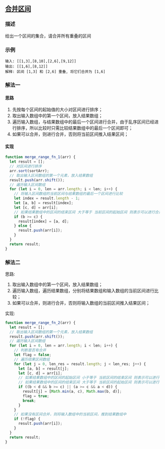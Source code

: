 ## [合并区间](https://github.com/StarShi/Big-Monster/blob/master/source/leet-code/src/sort/merge_range.js)

### 描述

给出一个区间的集合，请合并所有重叠的区间

### 示例

```
输入: [[1,3],[8,10],[2,6],[9,12]]
输出: [[1,6],[8,12]]
解释: 区间 [1,3] 和 [2,6] 重叠, 将它们合并为 [1,6]
```

### 解法一

#### 思路

1.  先按每个区间的起始值的大小对区间进行排序；
2.  取出输入数组中的第一个区间，放入结果数组；
3.  遍历输入数组，与结果数组中的最后一个区间进行合并，由于乱序区间已经进行排序，所以比较时只需比较结果数组中的最后一个区间即可；
4.  如果可以合并，则进行合并，否则将当前区间推入结果区间；

#### 实现

```javascript
function merge_range_fn_1(arr) {
  let result = [];
  // 对区间进行排序
  arr.sort(sortArr);
  // 取出输入区间数组的第一个元素，放入结果数组
  result.push(arr.shift());
  // 遍历输入区间数组
  for (let i = 0, len = arr.length; i < len; i++) {
    // 将输入区间数组的当前区间与结果数组的最后一个区间进行比较
    let index = result.length - 1;
    let [a, b] = result[index];
    let [c, d] = arr[i];
    // 如果结果数组中的区间的结束区间 大于等于 当前区间的起始区间 则表示可以进行合并
    if (b >= c) {
      result[index] = [a, d];
    } else {
      result.push(arr[i]);
    }
  }
  return result;
}
```

### 解法二

思路:

1.  取出输入数组中的第一个区间，放入结果数组；
2.  遍历输入数组，遍历结果数组，分别将结果数组和输入数组的当前区间进行比较；
3.  如果可以合并，则进行合并，否则将输入数组的当前区间推入结果区间；

实现:

```javascript
function merge_range_fn_2(arr) {
  let result = [];
  // 取出输入区间数组的第一个元素，放入结果数组
  result.push(arr.shift());
  // 遍历输入区间数组
  for (let i = 0, len = arr.length; i < len; i++) {
    // 判断是否有合并
    let flag = false;
    // 遍历结果区间数组
    for (let j = 0, len_res = result.length; j < len_res; j++) {
      let [a, b] = result[j];
      let [c, d] = arr[i];
      // 如果结果数组中的区间的起始区间 小于等于 当前区间的结束区间 则表示可以进行合并
      // 如果结果数组中的区间的结束区间 大于等于 当前区间的起始区间 则表示可以进行合并
      if ((b < d && b >= c) || (a >= c && a < d)) {
        result[j] = [Math.min(a, c), Math.max(b, d)];
        flag = true;
        break;
      }
    }
    // 如果没有区间合并，则将输入数组中的当前区间，推到结果数组中
    if (!flag) {
      result.push(arr[i]);
    }
  }
  return result;
}
```
